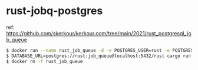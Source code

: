 # rust-jobq-postgres

ref: https://github.com/skerkour/kerkour.com/tree/main/2021/rust_postgresql_job_queue

```bash
$ docker run --name rust_job_queue -d -e POSTGRES_USER=rust -e POSTGRES_PASSWORD=job_queue -p 5432:5432 postgres:latest
$ DATABASE_URL=postgres://rust:job_queue@localhost:5432/rust cargo run
$ docker rm -f rust_job_queue
```
